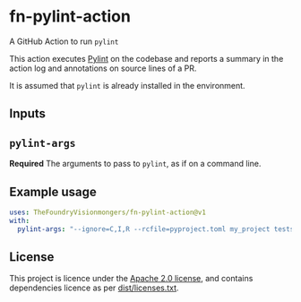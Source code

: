 # fn-pylint-action

A GitHub Action to run `pylint`

This action executes [Pylint](https://pylint.pycqa.org/en/latest) on the
codebase and reports a summary in the action log and annotations on
source lines of a PR.

It is assumed that `pylint` is already installed in the environment.

## Inputs

## `pylint-args`

**Required** The arguments to pass to `pylint`, as if on a command line.

## Example usage
```yaml
uses: TheFoundryVisionmongers/fn-pylint-action@v1
with:
  pylint-args: "--ignore=C,I,R --rcfile=pyproject.toml my_project tests"
```

## License

This project is licence under the [Apache 2.0 license](LICENSE), and
contains dependencies licence as per [dist/licenses.txt](dist/licenses.txt).
